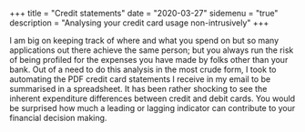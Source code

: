 +++
title = "Credit statements"
date = "2020-03-27"
sidemenu = "true"
description = "Analysing your credit card usage non-intrusively"
+++

I am big on keeping track of where and what you spend on but so many applications out there achieve the same person; but you always run the risk of being profiled for the expenses you have made by folks other than your bank. Out of a need to do this analysis in the most crude form, I took to automating the PDF credit card statements I receive in my email to be summarised in a spreadsheet. It has been rather shocking to see the inherent expenditure differences between credit and debit cards. You would be surprised how much a leading or lagging indicator can contribute to your financial decision making. 

